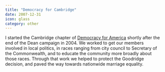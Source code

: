 ```yaml
---
title: "Democracy for Cambridge"
date: 2007-12-31
icon: glass
category: other
---
```


I started the Cambridge chapter of [Democracy for America](https://www.democracyforamerica.com/) shortly after the end of the Dean campaign in 2004. We worked to get our members involved in local politics, in races ranging from city council to Secretary of the Commonwealth, and to educate the community more broadly about those races. Through that work we helped to protect the Goodridge decision, and paved the way towards nationwide marriage equality.